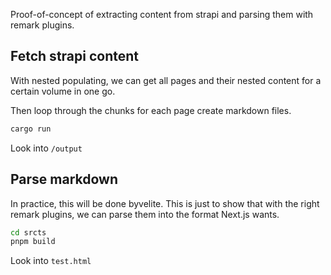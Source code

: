 Proof-of-concept of extracting content from strapi and parsing them with remark plugins.

## Fetch strapi content

With nested populating, we can get all pages and their nested content for a certain volume in one go.

Then loop through the chunks for each page create markdown files.

```rust
cargo run
```

Look into `/output`

## Parse markdown

In practice, this will be done byvelite. This is just to show that with the right remark plugins, we can parse them into the format Next.js wants.

```bash
cd srcts
pnpm build
```

Look into `test.html`
